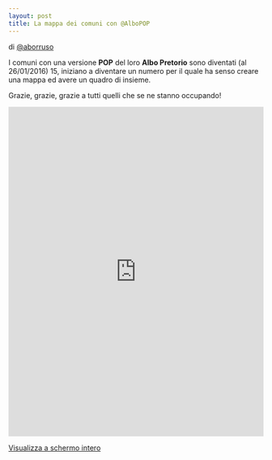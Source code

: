 ```yaml
---
layout: post
title: La mappa dei comuni con @AlboPOP
---
```


di [@aborruso](https://twitter.com/aborruso)

I comuni con una versione  **POP** del loro **Albo Pretorio** sono diventati (al 26/01/2016) 15, iniziano a diventare un numero per il quale ha senso creare una mappa ed avere un quadro di insieme.

Grazie, grazie, grazie a tutti quelli che se ne stanno occupando!

<iframe width="100%" height="650px" frameBorder="0" src="http://umap.openstreetmap.fr/it/map/albo-pop_64767?scaleControl=false&miniMap=false&scrollWheelZoom=false&zoomControl=true&allowEdit=false&moreControl=true&datalayersControl=true&onLoadPanel=undefined&captionBar=false"></iframe><p><a href="http://umap.openstreetmap.fr/it/map/albo-pop_64767">Visualizza a schermo intero</a></p>